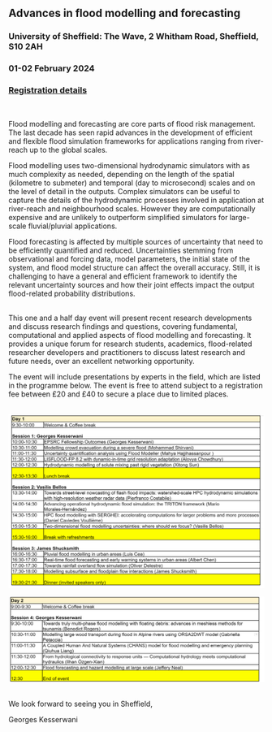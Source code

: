 ## Advances in flood modelling and forecasting
### University of Sheffield: The Wave, 2 Whitham Road, Sheffield, S10 2AH
### 01-02 February 2024
### [Registration details](https://onlineshop.shef.ac.uk/conferences-and-events/faculty-of-engineering/civil-structural-engineering/advances-in-flood-modelling-and-forecasting)
</br>

Flood modelling and forecasting are core parts of flood risk management. The last decade has seen rapid advances in the development of efficient and flexible flood simulation frameworks for applications ranging from river-reach up to the global scales.
</br>

Flood modelling uses two-dimensional hydrodynamic simulators with as much complexity as needed, depending on the length of the spatial (kilometre to submeter) and temporal (day to microsecond) scales and on the level of detail in the outputs. Complex simulators can be useful to capture the details of the hydrodynamic processes involved in application at river-reach and neighbourhood scales. However they are computationally expensive and are unlikely to outperform simplified simulators for large-scale fluvial/pluvial applications.
</br>

Flood forecasting is affected by multiple sources of uncertainty that need to be efficiently quantified and reduced. Uncertainties stemming from observational and forcing data, model parameters, the initial state of the system, and flood model structure can affect the overall accuracy. Still, it is challenging to have a general and efficient framework to identify the relevant uncertainty sources and how their joint effects impact the output flood-related probability distributions.
</br>
</br>

This one and a half day event will present recent research developments and discuss research findings and questions, covering fundamental, computational and applied aspects of flood modelling and forecasting. It provides a unique forum for research students, academics, flood-related researcher developers and practitioners to discuss latest research and future needs, over an excellent networking opportunity.
</br>

The event will include presentations by experts in the field, which are listed in the programme below. The event is free to attend subject to a registration fee between £20 and £40 to secure a place due to limited places.   
</br>

![Image](/Figures/Day1.png) 
</br>

![Image](/Figures/Day2.png) 

</br>
We look forward to seeing you in Sheffield,

Georges Kesserwani

